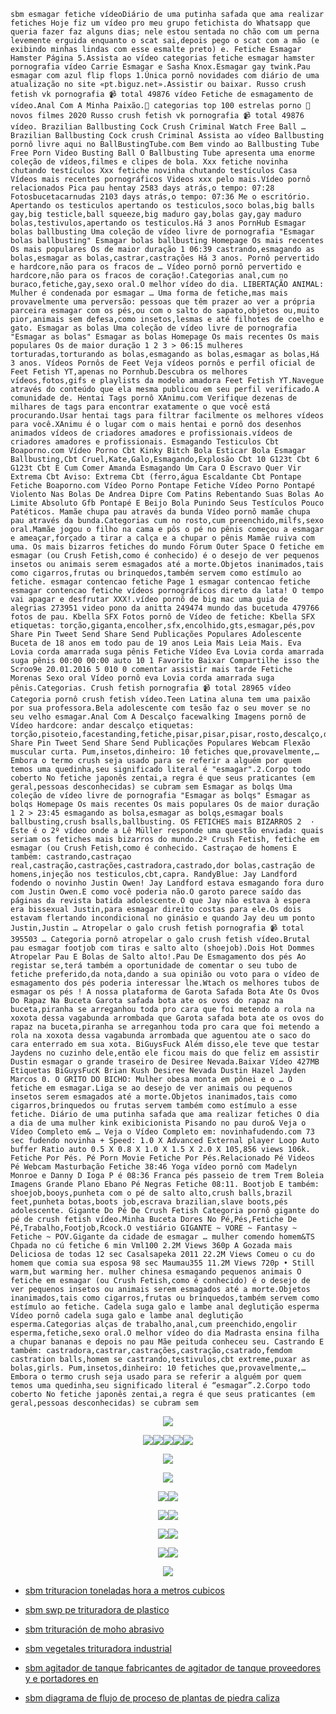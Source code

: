
```
sbm esmagar fetiche vídeoDiário de uma putinha safada que ama realizar fetiches Hoje fiz um vídeo pro meu grupo fetichista do Whatsapp que queria fazer faz alguns dias; nele estou sentada no chão com um perna levemente erguida enquanto o scat sai,depois pego o scat com a mão (e exibindo minhas lindas com esse esmalte preto) e. Fetiche Esmagar Hamster Página 5.Assista ao vídeo categorias fetiche esmagar hamster pornografia vídeo Carrie Esmagar e Sasha Knox.Esmagar gay twink.Pau esmagar com azul flip flops 1.Única pornô novidades com diário de uma atualização no site «pt.biguz.net».Assistir ou baixar. Russo crush fetish vk pornografia 📹 total 49876 vídeo Fetiche de esmagamento de vídeo.Anal Com A Minha Paixão.📇 categorias top 100 estrelas porno 🍆 novos filmes 2020 Russo crush fetish vk pornografia 📹 total 49876 vídeo. Brazilian Ballbusting Cock Crush Criminal Watch Free Ball … Brazilian Ballbusting Cock crush Criminal Assista ao vídeo Ballbusting pornô livre aqui no BallBustingTube.com Bem vindo ao Ballbusting Tube Free Porn Video Busting Ball O Ballbusting Tube apresenta uma enorme coleção de vídeos,filmes e clipes de bola. Xxx fetiche novinha chutando testículos Xxx fetiche novinha chutando testículos Casa Vídeos mais recentes pornográficos Videos xxx pelo mais.Vídeo pornô relacionados Pica pau hentay 2583 days atrás,o tempo: 07:28 Fotosbucetacarnudas 2103 days atrás,o tempo: 07:36 Me o escritório. Apertando os testiculos apertando os testiculos,soco bolas,big balls gay,big testicle,ball squeeze,big maduro gay,bolas gay,gay maduro bolas,testivulos,apertando os testiculos.Há 3 anos PornHub Esmagar bolas ballbusting Uma coleção de vídeo livre de pornografia "Esmagar bolas ballbusting" Esmagar bolas ballbusting Homepage Os mais recentes Os mais populares Os de maior duração 1 06:39 castrando,esmagando as bolas,esmagar as bolas,castrar,castrações Há 3 anos. Pornô pervertido e hardcore,não para os fracos de … Vídeo pornô pornô pervertido e hardcore,não para os fracos de coração!.Categorias anal,cum no buraco,fetiche,gay,sexo oral.O melhor vídeo do dia. LIBERTAÇÃO ANIMAL: Mulher é condenada por esmagar … Uma forma de fetiche,mas mais provavelmente uma perversão: pessoas que têm prazer ao ver a própria parceira esmagar com os pés,ou com o salto do sapato,objetos ou,muito pior,animais sem defesa,como insetos,lesmas e até filhotes de coelho e gato. Esmagar as bolas Uma coleção de vídeo livre de pornografia "Esmagar as bolas" Esmagar as bolas Homepage Os mais recentes Os mais populares Os de maior duração 1 2 3 > 06:15 mulheres torturadas,torturando as bolas,esmagando as bolas,esmagar as bolas,Há 3 anos. Vídeos Pornôs de Feet Veja vídeos pornôs e perfil oficial de Feet Fetish YT,apenas no Pornhub.Descubra os melhores vídeos,fotos,gifs e playlists da modelo amadora Feet Fetish YT.Navegue através do conteúdo que ela mesma publicou em seu perfil verificado.A comunidade de. Hentai Tags pornô XAnimu.com Verifique dezenas de milhares de tags para encontrar exatamente o que você está procurando.Usar hentai tags para filtrar facilmente os melhores vídeos para você.XAnimu é o lugar com o mais hentai e pornô dos desenhos animados vídeos de criadores amadores e profissionais.vídeos de criadores amadores e profissionais. Esmagando Testiculos Cbt Boaporno.com Vídeo Porno Cbt Kinky Bitch Bola Esticar Bola Esmagar Ballbusting,Cbt Cruel,Kate,Galo,Esmagando,Explosão Cbt 10 G123t Cbt 6 G123t Cbt E Cum Comer Amanda Esmagando Um Cara O Escravo Quer Vir Extrema Cbt Aviso: Extrema Cbt (ferro,água Escaldante Cbt Pontape Fetiche Boaporno.com Vídeo Porno Pontape Fetiche Vídeo Porno Pontapé Violento Nas Bolas De Andrea Dipre Com Patins Rebentando Suas Bolas Ao Limite Absoluto Gfb Pontapé E Beijo Bola Punindo Seus Testículos Pouco Patéticos. Mamãe chupa pau através da bunda Vídeo pornô mamãe chupa pau através da bunda.Categorias cum no rosto,cum preenchido,milfs,sexo oral.Mamãe jogou o filho na cama e pôs o pé no pênis começou a esmagar e ameaçar,forçado a tirar a calça e a chupar o pênis Mamãe ruiva com uma. Os mais bizarros fetiches do mundo Fórum Outer Space O fetiche em esmagar (ou Crush Fetish,como é conhecido) é o desejo de ver pequenos insetos ou animais serem esmagados até a morte.Objetos inanimados,tais como cigarros,frutas ou brinquedos,também servem como estímulo ao fetiche. esmagar contencao fetiche Page 1 esmagar contencao fetiche esmagar contencao fetiche vídeos pornográficos direto da lata! O tempo vai apagar e desfrutar XXX!.vídeo pornô de big mac uma guia de alegrias 273951 video pono da anitta 249474 mundo das bucetuda 479766 fotos de pau. Kbella SFX Fotos pornô de Vídeo de fetiche: Kbella SFX etiquetas: torção,giganta,encolher,sfx,encolhido,gts,esmagar,pés,pov Share Pin Tweet Send Share Send Publicações Populares Adolescente Buceta de 18 anos em todo pau de 19 anos Leia Mais Leia Mais. Eva Lovia corda amarrada suga pênis Fetiche Vídeo Eva Lovia corda amarrada suga pênis 00:00 00:00 auto 10 1 Favorito Baixar Compartilhe isso the Scroo9e 20.01.2016 5 010 0 comentar assistir mais tarde Fetiche Morenas Sexo oral Vídeo pornô eva Lovia corda amarrada suga pênis.Categorias. Crush fetish pornografia 📹 total 28965 vídeo Categoria pornô crush fetish vídeo.Teen Latina aluna tem uma paixão por sua professora.Bela adolescente com tesão faz o seu mover se no seu velho esmagar.Anal Com A Descalço facewalking Imagens pornô de Vídeo hardcore: andar descalço etiquetas: torção,pisoteio,facestanding,fetiche,pisar,pisar,pisar,rosto,descalço,descalço,esmagar,bbw Share Pin Tweet Send Share Send Publicações Populares Webcam Flexão muscular curta. Pum,insetos,dinheiro: 10 fetiches que,provavelmente,… Embora o termo crush seja usado para se referir a alguém por quem temos uma quedinha,seu significado literal é "esmagar".2.Corpo todo coberto No fetiche japonês zentai,a regra é que seus praticantes (em geral,pessoas desconhecidas) se cubram sem Esmagar as bolqs Uma coleção de vídeo livre de pornografia "Esmagar as bolqs" Esmagar as bolqs Homepage Os mais recentes Os mais populares Os de maior duração 1 2 > 23:45 esmagando as bolsa,esmagar as bolqs,esmagar boals ballbusting,crush bsalls,ballbusting. OS FETICHES mais BIZARROS 2  · Este é o 2º vídeo onde a Lê Müller responde uma questão enviada: quais seriam os fetiches mais bizarros do mundo.2º Crush Fetish, fetiche em esmagar (ou Crush Fetish,como é conhecido. Castraçao de homens E também: castrando,castraçao real,castração,castrações,castradora,castrado,dor bolas,castração de homens,injeção nos testiculos,cbt,capra. RandyBlue: Jay Landford fodendo o novinho Justin Owen! Jay Landford estava esmagando fora duro com Justin Owen.E como você poderia não.O garoto parece saído das páginas da revista batida adolescente.O que Jay não estava à espera era bissexual Justin,para esmagar direito costas para ele.Os dois estavam flertando incondicional no ginásio e quando Jay deu um ponto Justin,Justin … Atropelar o galo crush fetish pornografia 📹 total 395503 … Categoria pornô atropelar o galo crush fetish vídeo.Brutal pau esmagar footjob com tiras e salto alto (shoejob).Dois Hot Dommes Atropelar Pau E Bolas de Salto alto!.Pau De Esmagamento dos pés Ao registar se,terá também a oportunidade de comentar o seu tubo de fetiche preferido,da nota,dando a sua opinião ou voto para o vídeo de esmagamento dos pés poderia interessar lhe.Wtach os melhores tubos de esmagar os pés ! A nossa plataforma de Garota Safada Bota Ate Os Ovos Do Rapaz Na Buceta Garota safada bota ate os ovos do rapaz na buceta,piranha se arreganhou toda pro cara que foi metendo a rola na xoxota dessa vagabunda arrombada que Garota safada bota ate os ovos do rapaz na buceta,piranha se arreganhou toda pro cara que foi metendo a rola na xoxota dessa vagabunda arrombada que aguentou ate o saco do cara enterrado em sua xota. BiGuysFuck Além disso,ele teve que testar Jaydens no cuzinho dele,então ele ficou mais do que feliz em assistir Dustin esmagar o grande traseiro de Desiree Nevada.Baixar Vídeo 427MB Etiquetas BiGuysFucK Brian Kush Desiree Nevada Dustin Hazel Jayden Marcos 0. O GRITO DO BICHO: Mulher obesa monta em pônei e o … O fetiche em esmagar.Liga se ao desejo de ver animais ou pequenos insetos serem esmagados até a morte.Objetos inanimados,tais como cigarros,brinquedos ou frutas servem também como estímulo a esse fetiche. Diário de uma putinha safada que ama realizar fetiches O dia a dia de uma mulher kink exibicionista Pisando no pau duro& Veja o Vídeo Completo em& … Veja o Vídeo Completo em: novinhafudendo.com 73 sec fudendo novinha + Speed: 1.0 X Advanced External player Loop Auto buffer Ratio auto 0.5 X 0.8 X 1.0 X 1.5 X 2.0 X 105,856 views 106k. Fetiche Por Pés. Pé Porn Movie Fetiche Por Pés.Relacionado Pé Videos Pé Webcam Masturbação Fetiche 38:46 Yoga vídeo pornô com Madelyn Monroe e Danny D Ioga P é 08:36 Franca pés passeio de trem Trem Boleia Imagens Grande Plano Ebano Pé Negras Fetiche 08:11. Bootjob E também: shoejob,booys,punheta com o pé de salto alto,crush balls,brazil feet,punheta botas,boots job,escrava brazilian,slave boots,pés adolescente. Gigante Do Pé De Crush Fetish Categoria pornô gigante do pé de crush fetish vídeo.Minha Buceta Dores No Pé,Pés,Fetiche De Pé,Trabalho,Footjob,Rcock.O vestiário GIGANTE ~ VORE ~ Fantasy ~ Fetiche ~ POV.Gigante da cidade de esmagar … mulher comendo homem&TS Chpada no cú fetiche 6 min Vml100 2.2M Views 360p A Gozada mais Deliciosa de todas 12 sec Casalsapeka 2011 22.2M Views Comeu o cu do homem que comia sua esposa 98 sec Maumau355 11.2M Views 720p • Still warm,but warming her. mulher chinesa esmagando pequenos animais O fetiche em esmagar (ou Crush Fetish,como é conhecido) é o desejo de ver pequenos insetos ou animais serem esmagados até a morte.Objetos inanimados,tais como cigarros,frutas ou brinquedos,também servem como estímulo ao fetiche. Cadela suga galo e lambe anal deglutição esperma Vídeo pornô cadela suga galo e lambe anal deglutição esperma.Categorias alças de trabalho,anal,cum preenchido,engolir esperma,fetiche,sexo oral.O melhor vídeo do dia Madrasta ensina filha a chupar bananas e depois no pau Mãe peituda conheceu seu. Castrando E também: castradora,castrar,castrações,castração,csatrado,femdom castration balls,homem se castrando,testivulos,cbt extreme,puxar as bolas,girls. Pum,insetos,dinheiro: 10 fetiches que,provavelmente,… Embora o termo crush seja usado para se referir a alguém por quem temos uma quedinha,seu significado literal é “esmagar”.2.Corpo todo coberto No fetiche japonês zentai,a regra é que seus praticantes (em geral,pessoas desconhecidas) se cubram sem 
```

<div align="center">

<a href="https://es-crusher.shibang-china.com/github&k=sbm+esmagar+fetiche+v%C3%ADdeo"><img src="https://static.shibang-china.com/es/crusher/logo.jpg"></a>

<a href="https://es-crusher.shibang-china.com/github&k=sbm+esmagar+fetiche+v%C3%ADdeo"><img src="https://static.shibang-china.com/es/crusher/index.jpg"></a><a href="https://es-crusher.shibang-china.com/material.htmlgithub&k=sbm+esmagar+fetiche+v%C3%ADdeo"><img src="https://static.shibang-china.com/es/crusher/material.jpg"></a><a href="https://es-crusher.shibang-china.com/application.htmlgithub&k=sbm+esmagar+fetiche+v%C3%ADdeo"><img src="https://static.shibang-china.com/es/crusher/application.jpg"></a><a href="https://es-crusher.shibang-china.com/aboutus.htmlgithub&k=sbm+esmagar+fetiche+v%C3%ADdeo"><img src="https://static.shibang-china.com/es/crusher/aboutus.jpg"></a><a href="https://es-crusher.shibang-china.com/contact.htmlgithub&k=sbm+esmagar+fetiche+v%C3%ADdeo"><img src="https://static.shibang-china.com/es/crusher/contact.jpg"></a>

<a href="https://es-crusher.shibang-china.com/github&k=sbm+esmagar+fetiche+v%C3%ADdeo"><img src="https://static.shibang-china.com/es/crusher/banner.jpg"></a>

<a href="https://swt.shibang-china.com/github&k=sbm+esmagar+fetiche+v%C3%ADdeo"><img src="https://static.shibang-china.com/es/crusher/text.jpg"></a>

<a href="https://swt.shibang-china.com/github&k=sbm+esmagar+fetiche+v%C3%ADdeo"><img src="https://static.shibang-china.com/es/crusher/chat.jpg"></a><a href="https://es-crusher.shibang-china.com/contact.htmlgithub&k=sbm+esmagar+fetiche+v%C3%ADdeo"><img src="https://static.shibang-china.com/es/crusher/message.jpg"></a>

<a href="https://es-crusher.shibang-china.com/products/pe.htmlgithub&k=sbm+esmagar+fetiche+v%C3%ADdeo"><img src="https://static.shibang-china.com/es/crusher/pe.jpg"></a><a href="https://es-crusher.shibang-china.com/products/pf.htmlgithub&k=sbm+esmagar+fetiche+v%C3%ADdeo"><img src="https://static.shibang-china.com/es/crusher/pf.jpg"></a>

<a href="https://es-crusher.shibang-china.com/products/hpt.htmlgithub&k=sbm+esmagar+fetiche+v%C3%ADdeo"><img src="https://static.shibang-china.com/es/crusher/hpt.jpg"></a><a href="https://es-crusher.shibang-china.com/products/vsi.htmlgithub&k=sbm+esmagar+fetiche+v%C3%ADdeo"><img src="https://static.shibang-china.com/es/crusher/vsi.jpg"></a>

<a href="https://es-crusher.shibang-china.com/products/klv.htmlgithub&k=sbm+esmagar+fetiche+v%C3%ADdeo"><img src="https://static.shibang-china.com/es/crusher/klv.jpg"></a><a href="https://es-crusher.shibang-china.com/products/portable.htmlgithub&k=sbm+esmagar+fetiche+v%C3%ADdeo"><img src="https://static.shibang-china.com/es/crusher/portable.jpg"></a>

<a href="https://swt.shibang-china.com/github&k=sbm+esmagar+fetiche+v%C3%ADdeo"><img src="https://static.shibang-china.com/es/crusher/case.jpg"></a>

</div>


* [sbm trituracion toneladas hora a metros cubicos](sbm%20trituracion%20toneladas%20hora%20a%20metros%20cubicos.md)

* [sbm swp pe trituradora de plastico](sbm%20swp%20pe%20trituradora%20de%20plastico.md)

* [sbm trituración de moho abrasivo](sbm%20trituraci%C3%B3n%20de%20moho%20abrasivo.md)

* [sbm vegetales trituradora industrial](sbm%20vegetales%20trituradora%20industrial.md)

* [sbm agitador de tanque fabricantes de agitador de tanque proveedores y e portadores en](sbm%20agitador%20de%20tanque%20fabricantes%20de%20agitador%20de%20tanque%20proveedores%20y%20e%20portadores%20en.md)

* [sbm diagrama de flujo de proceso de plantas de piedra caliza](sbm%20diagrama%20de%20flujo%20de%20proceso%20de%20plantas%20de%20piedra%20caliza.md)